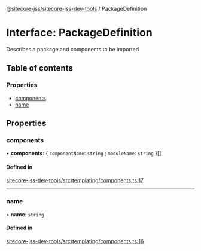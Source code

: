 [@sitecore-jss/sitecore-jss-dev-tools](../README.md) / PackageDefinition

# Interface: PackageDefinition

Describes a package and components to be imported

## Table of contents

### Properties

- [components](PackageDefinition.md#components)
- [name](PackageDefinition.md#name)

## Properties

### components

• **components**: \{ `componentName`: `string` ; `moduleName`: `string`  }[]

#### Defined in

[sitecore-jss-dev-tools/src/templating/components.ts:17](https://github.com/Sitecore/jss/blob/60ddc3fec/packages/sitecore-jss-dev-tools/src/templating/components.ts#L17)

___

### name

• **name**: `string`

#### Defined in

[sitecore-jss-dev-tools/src/templating/components.ts:16](https://github.com/Sitecore/jss/blob/60ddc3fec/packages/sitecore-jss-dev-tools/src/templating/components.ts#L16)
